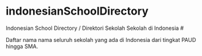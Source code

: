 # indonesianSchoolDirectory
Indonesian School Directory / Direktori Sekolah Sekolah di Indonesia
#<p> Daftar nama nama seluruh sekolah yang ada di Indonesia dari tingkat PAUD hingga SMA.
